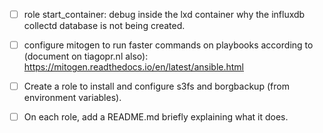 - [ ] role start_container: debug inside the lxd container why the influxdb collectd database is not being created.
- [ ] configure mitogen to run faster commands on playbooks according to (document on tiagopr.nl also): https://mitogen.readthedocs.io/en/latest/ansible.html
- [ ] Create a role to install and configure s3fs and borgbackup (from environment variables).
- [ ] On each role, add a README.md briefly explaining what it does.

